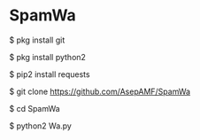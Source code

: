 # SpamWa



$ pkg install git

$ pkg install python2

$ pip2 install requests

$ git clone https://github.com/AsepAMF/SpamWa

$ cd SpamWa

$ python2 Wa.py
